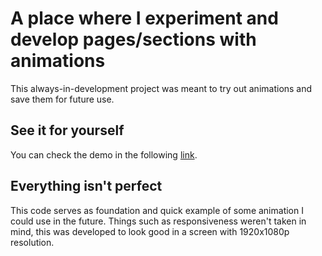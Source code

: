 # A place where I experiment and develop pages/sections with animations

This always-in-development project was meant to try out animations and save them for future use.

## See it for yourself

You can check the demo in the following [link](https://github.com/facebook/create-react-app).

## Everything isn't perfect

This code serves as foundation and quick example of some animation I could use in the future.
Things such as responsiveness weren't taken in mind, this was developed to look good in a screen with 1920x1080p resolution.
